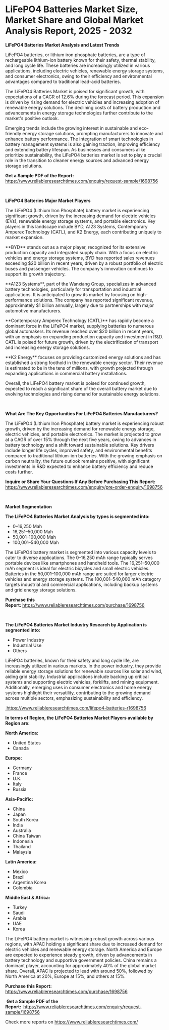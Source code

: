 <p><h1>LiFePO4 Batteries Market Size, Market Share and Global Market Analysis Report, 2025 - 2032</h1></p><p><strong>LiFePO4 Batteries Market Analysis and Latest Trends</strong></p>
<p><p>LiFePO4 batteries, or lithium iron phosphate batteries, are a type of rechargeable lithium-ion battery known for their safety, thermal stability, and long cycle life. These batteries are increasingly utilized in various applications, including electric vehicles, renewable energy storage systems, and consumer electronics, owing to their efficiency and environmental advantages compared to traditional lead-acid batteries.</p><p>The LiFePO4 Batteries Market is poised for significant growth, with expectations of a CAGR of 12.6% during the forecast period. This expansion is driven by rising demand for electric vehicles and increasing adoption of renewable energy solutions. The declining costs of battery production and advancements in energy storage technologies further contribute to the market's positive outlook. </p><p>Emerging trends include the growing interest in sustainable and eco-friendly energy storage solutions, prompting manufacturers to innovate and enhance battery performance. The integration of smart technologies in battery management systems is also gaining traction, improving efficiency and extending battery lifespan. As businesses and consumers alike prioritize sustainability, the LiFePO4 batteries market is set to play a crucial role in the transition to cleaner energy sources and advanced energy storage solutions.</p></p>
<p><strong>Get a Sample PDF of the Report:&nbsp;</strong> <a href="https://www.reliableresearchtimes.com/enquiry/request-sample/1698756?utm_campaign=2196&utm_medium=2&utm_source=Github&utm_content=ia&utm_term=06042025&utm_id=lifepo4-batteries">https://www.reliableresearchtimes.com/enquiry/request-sample/1698756</a></p>
<p>&nbsp;</p>
<p><strong>LiFePO4 Batteries Major Market Players</strong></p>
<p><p>The LiFePO4 (Lithium Iron Phosphate) battery market is experiencing significant growth, driven by the increasing demand for electric vehicles (EVs), renewable energy storage systems, and portable electronics. Key players in this landscape include BYD, A123 Systems, Contemporary Amperex Technology (CATL), and K2 Energy, each contributing uniquely to market expansion.</p><p>**BYD** stands out as a major player, recognized for its extensive production capacity and integrated supply chain. With a focus on electric vehicles and energy storage systems, BYD has reported sales revenues exceeding $20 billion in recent years, driven by a robust portfolio of electric buses and passenger vehicles. The company's innovation continues to support its growth trajectory.</p><p>**A123 Systems**, part of the Wanxiang Group, specializes in advanced battery technologies, particularly for transportation and industrial applications. It is anticipated to grow its market by focusing on high-performance solutions. The company has reported significant revenue, approximately $1 billion annually, largely due to partnerships with major automotive manufacturers.</p><p>**Contemporary Amperex Technology (CATL)** has rapidly become a dominant force in the LiFePO4 market, supplying batteries to numerous global automakers. Its revenue reached over $20 billion in recent years, with an emphasis on expanding production capacity and investment in R&D. CATL is poised for future growth, driven by the electrification of transport and increasing energy storage solutions.</p><p>**K2 Energy** focuses on providing customized energy solutions and has established a strong foothold in the renewable energy sector. Their revenue is estimated to be in the tens of millions, with growth projected through expanding applications in commercial battery installations.</p><p>Overall, the LiFePO4 battery market is poised for continued growth, expected to reach a significant share of the overall battery market due to evolving technologies and rising demand for sustainable energy solutions.</p></p>
<p>&nbsp;</p>
<p><strong>What Are The Key Opportunities For LiFePO4 Batteries Manufacturers?</strong></p>
<p><p>The LiFePO4 (Lithium Iron Phosphate) battery market is experiencing robust growth, driven by the increasing demand for renewable energy storage, electric vehicles, and portable electronics. The market is projected to grow at a CAGR of over 15% through the next five years, owing to advances in battery technology and a shift toward sustainable solutions. Key drivers include longer life cycles, improved safety, and environmental benefits compared to traditional lithium-ion batteries. With the growing emphasis on carbon neutrality, the future outlook remains positive, with significant investments in R&D expected to enhance battery efficiency and reduce costs further.</p></p>
<p><strong>Inquire or Share Your Questions If Any Before Purchasing This Report:</strong> <a href="https://www.reliableresearchtimes.com/enquiry/pre-order-enquiry/1698756?utm_campaign=2196&utm_medium=2&utm_source=Github&utm_content=ia&utm_term=06042025&utm_id=lifepo4-batteries">https://www.reliableresearchtimes.com/enquiry/pre-order-enquiry/1698756</a></p>
<p>&nbsp;</p>
<p><strong>Market Segmentation</strong></p>
<p><strong>The LiFePO4 Batteries Market Analysis by types is segmented into:</strong></p>
<p><ul><li>0–16,250 Mah</li><li>16,251–50,000 Mah</li><li>50,001–100,000 Mah</li><li>100,001–540,000 Mah</li></ul></p>
<p><p>The LiFePO4 battery market is segmented into various capacity levels to cater to diverse applications. The 0–16,250 mAh range typically serves portable devices like smartphones and handheld tools. The 16,251–50,000 mAh segment is ideal for electric bicycles and small electric vehicles. Batteries in the 50,001–100,000 mAh range are suited for larger electric vehicles and energy storage systems. The 100,001–540,000 mAh category targets industrial and commercial applications, including backup systems and grid energy storage solutions.</p></p>
<p><strong>Purchase this Report:&nbsp;</strong><a href="https://www.reliableresearchtimes.com/purchase/1698756?utm_campaign=2196&utm_medium=2&utm_source=Github&utm_content=ia&utm_term=06042025&utm_id=lifepo4-batteries">https://www.reliableresearchtimes.com/purchase/1698756</a></p>
<p>&nbsp;</p>
<p><strong>The LiFePO4 Batteries Market Industry Research by Application is segmented into:</strong></p>
<p><ul><li>Power Industry</li><li>Industrial Use</li><li>Others</li></ul></p>
<p><p>LiFePO4 batteries, known for their safety and long cycle life, are increasingly utilized in various markets. In the power industry, they provide reliable energy storage solutions for renewable sources like solar and wind, aiding grid stability. Industrial applications include backing up critical systems and supporting electric vehicles, forklifts, and mining equipment. Additionally, emerging uses in consumer electronics and home energy systems highlight their versatility, contributing to the growing demand across multiple sectors, emphasizing sustainability and efficiency.</p></p>
<p><a href="https://www.reliableresearchtimes.com/lifepo4-batteries-r1698756?utm_campaign=2196&utm_medium=2&utm_source=Github&utm_content=ia&utm_term=06042025&utm_id=lifepo4-batteries">&nbsp;https://www.reliableresearchtimes.com/lifepo4-batteries-r1698756</a></p>
<p><strong>In terms of Region, the LiFePO4 Batteries Market Players available by Region are:</strong></p>
<p>
    <p> <strong> North America: </strong>
        <ul>
            <li>United States</li>
            <li>Canada</li>
        </ul>
        </p> 
    <p> <strong> Europe: </strong>
        <ul>
            <li>Germany</li>
            <li>France</li>
            <li>U.K.</li>
            <li>Italy</li>
            <li>Russia</li>
        </ul>
        </p> 
    <p> <strong> Asia-Pacific: </strong>
        <ul>
            <li>China</li>
            <li>Japan</li>
            <li>South Korea</li>
            <li>India</li>
            <li>Australia</li>
            <li>China Taiwan</li>
            <li>Indonesia</li>
            <li>Thailand</li>
            <li>Malaysia</li>
        </ul>
        </p> 
    <p> <strong> Latin America: </strong>
        <ul>
            <li>Mexico</li>
            <li>Brazil</li>
            <li>Argentina Korea</li>
            <li>Colombia</li>
        </ul>
        </p> 
    <p> <strong> Middle East & Africa: </strong>
        <ul>
            <li>Turkey</li>
            <li>Saudi</li>
            <li>Arabia</li>
            <li>UAE</li>
            <li>Korea</li>
        </ul>
    </p>
    </p>
<p><p>The LiFePO4 battery market is witnessing robust growth across various regions, with APAC holding a significant share due to increased demand for electric vehicles and renewable energy storage. North America and Europe are expected to experience steady growth, driven by advancements in battery technology and supportive government policies. China remains a dominant player, accounting for approximately 40% of the global market share. Overall, APAC is projected to lead with around 50%, followed by North America at 20%, Europe at 15%, and others at 15%.</p></p>
<p><strong>Purchase this Report: </strong><a href="https://www.reliableresearchtimes.com/purchase/1698756?utm_campaign=2196&utm_medium=2&utm_source=Github&utm_content=ia&utm_term=06042025&utm_id=lifepo4-batteries">https://www.reliableresearchtimes.com/purchase/1698756</a></p>
<p>&nbsp;<strong>Get a Sample PDF of the Report:&nbsp;&nbsp;</strong><a href="https://www.reliableresearchtimes.com/enquiry/request-sample/1698756?utm_campaign=2196&utm_medium=2&utm_source=Github&utm_content=ia&utm_term=06042025&utm_id=lifepo4-batteries">https://www.reliableresearchtimes.com/enquiry/request-sample/1698756</a></p>
<p><strong></strong></p>
<p>Check more reports on <a href="https://www.reliableresearchtimes.com/?utm_campaign=2196&utm_medium=2&utm_source=Github&utm_content=ia&utm_term=06042025&utm_id=lifepo4-batteries">https://www.reliableresearchtimes.com/</a></p>